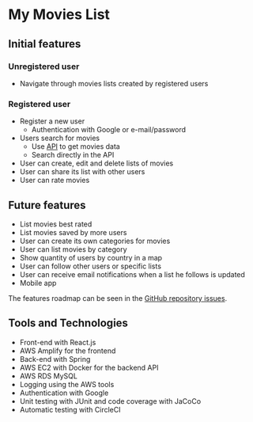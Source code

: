 # My Movies List

## Initial features

### Unregistered user

- Navigate through movies lists created by registered users

### Registered user

- Register a new user
  - Authentication with Google or e-mail/password
- Users search for movies
  - Use [API](ExternalMoviesAPI.md) to get movies data
  - Search directly in the API
- User can create, edit and delete lists of movies
- User can share its list with other users
- User can rate movies

## Future features

- List movies best rated
- List movies saved by more users
- User can create its own categories for movies
- User can list movies by category
- Show quantity of users by country in a map
- User can follow other users or specific lists
- User can receive email notifications when a list he follows is updated
- Mobile app

The features roadmap can be seen in the [GitHub repository issues](https://github.com/itamarc/mymovieslist/issues).

## Tools and Technologies

- Front-end with React.js
- AWS Amplify for the frontend
- Back-end with Spring
- AWS EC2 with Docker for the backend API
- AWS RDS MySQL
- Logging using the AWS tools
- Authentication with Google
- Unit testing with JUnit and code coverage with JaCoCo
- Automatic testing with CircleCI

